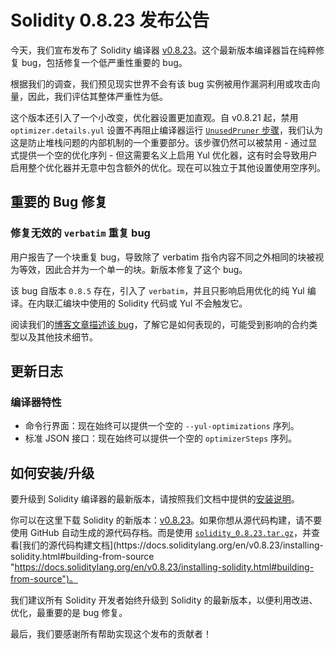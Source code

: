 # Solidity 0.8.23 发布公告

今天，我们宣布发布了 Solidity 编译器 [v0.8.23](https://github.com/ethereum/solidity/releases/tag/v0.8.23 "https://github.com/ethereum/solidity/releases/tag/v0.8.23")。这个最新版本编译器旨在纯粹修复 bug，包括修复一个低严重性重要的 bug。

根据我们的调查，我们预见现实世界不会有该 bug 实例被用作漏洞利用或攻击向量，因此，我们评估其整体严重性为低。

这个版本还引入了一个小改变，优化器设置更加直观。自 v0.8.21 起，禁用 `optimizer.details.yul` 设置不再阻止编译器运行 [`UnusedPruner` 步骤](https://docs.soliditylang.org/en/v0.8.23/internals/optimizer.html#unused-pruner "https://docs.soliditylang.org/en/v0.8.23/internals/optimizer.html#unused-pruner")，我们认为这是防止堆栈问题的内部机制的一个重要部分。该步骤仍然可以被禁用 - 通过显式提供一个空的优化序列 - 但这需要名义上启用 Yul 优化器，这有时会导致用户启用整个优化器并无意中包含额外的优化。现在可以独立于其他设置使用空序列。

## 重要的 Bug 修复

### 修复无效的 `verbatim` 重复 bug

用户报告了一个块重复 bug，导致除了 verbatim 指令内容不同之外相同的块被视为等效，因此合并为一个单一的块。新版本修复了这个 bug。

该 bug 自版本 `0.8.5` 存在，引入了 `verbatim`，并且只影响启用优化的纯 Yul 编译。在内联汇编块中使用的 Solidity 代码或 Yul 不会触发它。

阅读我们的[博客文章描述该 bug](https://blog.soliditylang.org/2023/11/08/verbatim-invalid-deduplication-bug/ "https://blog.soliditylang.org/2023/11/08/verbatim-invalid-deduplication-bug/")，了解它是如何表现的，可能受到影响的合约类型以及其他技术细节。

## 更新日志

### 编译器特性

* 命令行界面：现在始终可以提供一个空的 `--yul-optimizations` 序列。
* 标准 JSON 接口：现在始终可以提供一个空的 `optimizerSteps` 序列。

## 如何安装/升级

要升级到 Solidity 编译器的最新版本，请按照我们文档中提供的[安装说明](https://docs.soliditylang.org/en/v0.8.23/installing-solidity.html "https://docs.soliditylang.org/en/v0.8.23/installing-solidity.html")。

你可以在这里下载 Solidity 的新版本：[v0.8.23](https://github.com/ethereum/solidity/releases/tag/v0.8.23 "https://github.com/ethereum/solidity/releases/tag/v0.8.23")。如果你想从源代码构建，请不要使用 GitHub 自动生成的源代码存档。而是使用 [`solidity_0.8.23.tar.gz`](https://github.com/ethereum/solidity/releases/download/v0.8.23/solidity\_0.8.23.tar.gz "https://github.com/ethereum/solidity/releases/download/v0.8.23/solidity\_0.8.23.tar.gz")，并查看[我们的源代码构建文档](https://docs.soliditylang.org/en/v0.8.23/installing-solidity.html#building-from-source "https://docs.soliditylang.org/en/v0.8.23/installing-solidity.html#building-from-source")。

我们建议所有 Solidity 开发者始终升级到 Solidity 的最新版本，以便利用改进、优化，最重要的是 bug 修复。

最后，我们要感谢所有帮助实现这个发布的贡献者！
